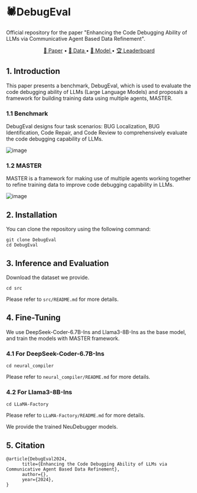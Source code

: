 # 🕷️DebugEval 
Official repository for the paper "Enhancing the Code Debugging Ability of LLMs via
Communicative Agent Based Data Refinement".

<p align="center">
    <a href="">📜 Paper</a> •
    <a href="https://drive.google.com/file/d/1f7WbR4W_3PwLhLgQWi_0ftegmhXEUMgO/view?usp=drive_link">🤗 Data </a> •
    <a href="https://drive.google.com/file/d/1Xk-qni-o-HXPHXlBfMBby-tp_2MvTMYe/view?usp=drive_link">🤖 Model </a> •
    <a href="">🏆 Leaderboard</a> 
</p>

## 1. Introduction
This paper presents a benchmark, DebugEval, which is used to evaluate the code debugging ability of LLMs (Large Language Models) and proposals a framework for building training data using multiple agents, MASTER.

### 1.1 Benchmark
DebugEval designs four task scenarios: BUG Localization, BUG Identification, Code Repair, and Code Review to comprehensively evaluate the code debugging capability of LLMs.

![image](https://github.com/NEUIR/DebugEval/blob/main/Figure/benchmark_00.png)
### 1.2 MASTER
MASTER is a framework for making use of multiple agents working together to refine training data to improve code debugging capability in LLMs.

![image](https://github.com/NEUIR/DebugEval/blob/main/Figure/model%20picture_00.png)
## 2. Installation
You can clone the repository using the following command:

```
git clone DebugEval
cd DebugEval
```

## 3. Inference and Evaluation
Download the dataset we provide.

```
cd src
```
Please refer to `src/README.md` for more details.
## 4. Fine-Tuning
We use DeepSeek-Coder-6.7B-Ins and Llama3-8B-Ins as the base model, and train the models with MASTER framework.

### 4.1 For DeepSeek-Coder-6.7B-Ins
```
cd neural_compiler
```
Please refer to `neural_compiler/README.md` for more details.
### 4.2 For Llama3-8B-Ins
```
cd LLaMA-Factory
```
Please refer to `LLaMA-Factory/README.md` for more details.

We provide the trained NeuDebugger models.

## 5. Citation
```
@article{DebugEval2024,
      title={Enhancing the Code Debugging Ability of LLMs via Communicative Agent Based Data Refinement}, 
      author={},
      year={2024},
}
```
